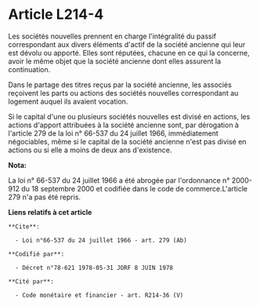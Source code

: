 # Article L214-4

Les sociétés nouvelles prennent en charge l'intégralité du passif correspondant aux divers éléments d'actif de la société
ancienne qui leur est dévolu ou apporté. Elles sont réputées, chacune en ce qui la concerne, avoir le même objet que la
société ancienne dont elles assurent la continuation. 

Dans le partage des titres reçus par la société ancienne, les associés reçoivent les parts ou actions des sociétés nouvelles
correspondant au logement auquel ils avaient vocation. 

Si le capital d'une ou plusieurs sociétés nouvelles est divisé en actions, les actions d'apport attribuées à la société
ancienne sont, par dérogation à l'article 279 de la loi n° 66-537 du 24 juillet 1966, immédiatement négociables, même si le
capital de la société ancienne n'est pas divisé en actions ou si elle a moins de deux ans d'existence.

**Nota:**

La loi n° 66-537 du 24 juillet 1966 a été abrogée par l'ordonnance n° 2000-912 du 18 septembre 2000 et codifiée dans le code
de commerce.L'article 279 n'a pas été repris.

**Liens relatifs à cet article**

	**Cite**:

	  - Loi n°66-537 du 24 juillet 1966 - art. 279 (Ab)

	**Codifié par**:

	  - Décret n°78-621 1978-05-31 JORF 8 JUIN 1978

	**Cité par**:

	  - Code monétaire et financier - art. R214-36 (V)
